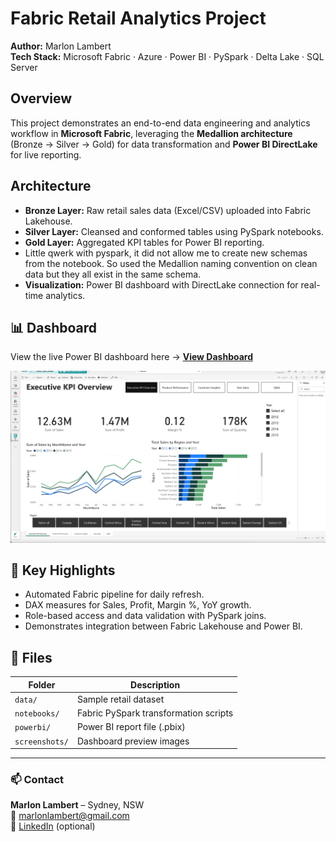 # Fabric Retail Analytics Project

**Author:** Marlon Lambert  
**Tech Stack:** Microsoft Fabric · Azure · Power BI · PySpark · Delta Lake · SQL Server

## Overview
This project demonstrates an end-to-end data engineering and analytics workflow in **Microsoft Fabric**, leveraging the **Medallion architecture** (Bronze → Silver → Gold) for data transformation and **Power BI DirectLake** for live reporting.

## Architecture
- **Bronze Layer:** Raw retail sales data (Excel/CSV) uploaded into Fabric Lakehouse.  
- **Silver Layer:** Cleansed and conformed tables using PySpark notebooks.  
- **Gold Layer:** Aggregated KPI tables for Power BI reporting.
- Little qwerk with pyspark, it did not allow me to create new schemas from the notebook. So used the Medallion naming convention on clean data but they all exist in the same schema.  
- **Visualization:** Power BI dashboard with DirectLake connection for real-time analytics.

## 📊 Dashboard
View the live Power BI dashboard here → [**View Dashboard**](https://app.powerbi.com/view?r=EXAMPLE)

![Dashboard Preview](screenshots/executive_kpi.png)

## 🚀 Key Highlights
- Automated Fabric pipeline for daily refresh.  
- DAX measures for Sales, Profit, Margin %, YoY growth.  
- Role-based access and data validation with PySpark joins.  
- Demonstrates integration between Fabric Lakehouse and Power BI.

## 🧰 Files
| Folder | Description |
|--------|--------------|
| `data/` | Sample retail dataset |
| `notebooks/` | Fabric PySpark transformation scripts |
| `powerbi/` | Power BI report file (.pbix) |
| `screenshots/` | Dashboard preview images |

---

### 📫 Contact
**Marlon Lambert** – Sydney, NSW  
📧 marlonlambert@gmail.com  
🔗 [LinkedIn](https://linkedin.com) (optional)
